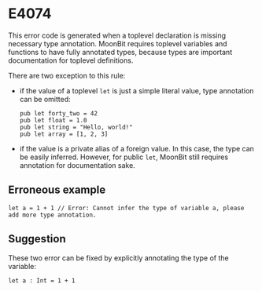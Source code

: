 # E4074

This error code is generated when a toplevel declaration is missing necessary type annotation.
MoonBit requires toplevel variables and functions to have fully annotated types,
because types are important documentation for toplevel definitions.

There are two exception to this rule:

- if the value of a toplevel `let` is just a simple literal value, type annotation can be omitted:
    ```moonbit
    pub let forty_two = 42
    pub let float = 1.0
    pub let string = "Hello, world!"
    pub let array = [1, 2, 3]
    ```

- if the value is a private alias of a foreign value.
    In this case, the type can be easily inferred.
    However, for public `let`, MoonBit still requires annotation for documentation sake.

## Erroneous example

```moonbit
let a = 1 + 1 // Error: Cannot infer the type of variable a, please add more type annotation.
```

## Suggestion

These two error can be fixed by explicitly annotating the type of the variable:

```moonbit
let a : Int = 1 + 1
```

